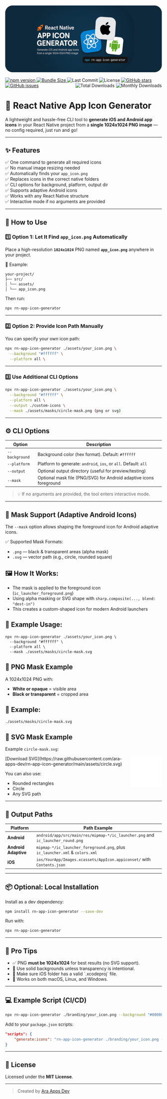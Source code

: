 ![Banner](https://raw.githubusercontent.com/ara-apps-dev/rn-app-icon-generator/main/assets/banner.png)

<p>
  <!-- left -->
   <!-- Project-specific badges -->
  <a href="https://www.npmjs.com/package/rn-app-icon-generator">
    <img src="https://img.shields.io/npm/v/rn-app-icon-generator.svg?style=flat&color=cb3837&logo=npm" alt="npm version">
  </a>
  <a href="https://bundlephobia.com/package/rn-app-icon-generator">
    <img src="https://img.shields.io/bundlephobia/minzip/rn-app-icon-generator?style=flat&label=size&logo=webpack" alt="Bundle Size">
  </a>
   <img src="https://img.shields.io/github/last-commit/ara-apps-dev/rn-app-icon-generator?style=flat&logo=github" alt="Last Commit">
   <img src="https://img.shields.io/npm/l/rn-app-icon-generator?style=flat&color=blue" alt="License">
  <a href="https://github.com/ara-apps-dev/rn-app-icon-generator">
    <img src="https://img.shields.io/github/stars/ara-apps-dev/rn-app-icon-generator?style=flat&logo=github" alt="GitHub stars">
  </a>
    <a  href="https://github.com/ara-apps-dev/rn-app-icon-generator/issues">
      <img src="https://img.shields.io/github/issues/ara-apps-dev/rn-app-icon-generator?style=flat" alt="GitHub issues"  >
    </a>

  <!-- right -->
  <span>
    <a href="https://www.npmjs.com/package/rn-app-icon-generator">
      <img src="https://img.shields.io/npm/dm/rn-app-icon-generator?style=flat&color=orange&logo=npm" alt="Monthly Downloads" align="right">
    </a>
    <img src="https://raw.githubusercontent.com/ara-apps-dev/rn-app-icon-generator/main/assets/circle.svg" alt="Circle Icon" align="right" width="5" height="1" />
  <a href="https://www.npmjs.com/package/rn-app-icon-generator">
    <img src="https://img.shields.io/npm/dt/rn-app-icon-generator?style=flat&color=orange&logo=npm" alt="Total Downloads" align="right">
  </a>
  </span>
</p>

# 🚀 React Native App Icon Generator

A lightweight and hassle-free CLI tool to **generate iOS and Android app icons** in your React Native project from a **single 1024x1024 PNG image** — no config required, just run and go!

---

## ✨ Features

✅ One command to generate all required icons  
✅ No manual image resizing needed  
✅ Automatically finds your `app_icon.png`  
✅ Replaces icons in the correct native folders  
✅ CLI options for background, platform, output dir  
✅ Supports adaptive Android icons  
✅ Works with any React Native structure  
✅ Interactive mode if no arguments are provided

---

## 🔧 How to Use

### 1️⃣ Option 1: Let It Find `app_icon.png` Automatically

Place a high-resolution **`1024x1024`** PNG named **`app_icon.png`** anywhere in your project.

📁 Example:

```
your-project/
├── src/
│ └── assets/
│ └── app_icon.png
```

Then run:

```bash
npx rn-app-icon-generator
```

---

### 2️⃣ Option 2: Provide Icon Path Manually

You can specify your own icon path:

```bash
npx rn-app-icon-generator ./assets/your_icon.png \
  --background "#ffffff" \
  --platform all \
```

---

### 3️⃣ Use Additional CLI Options

```bash
npx rn-app-icon-generator ./assets/your_icon.png \
  --background "#ffffff" \
  --platform all \
  --output ./custom-icons \
  --mask ./assets/masks/circle-mask.png (png or svg)
```

---

## ⚙️ CLI Options

| Option         | Description                                                        |
| -------------- | ------------------------------------------------------------------ |
| `--background` | Background color (hex format). Default: `#ffffff`                  |
| `--platform`   | Platform to generate: `android`, `ios`, or `all`. Default: `all`   |
| `--output`     | Optional output directory (useful for preview/testing)             |
| `--mask`       | Optional mask file (PNG/SVG) for Android adaptive icons foreground |

> 💡 If no arguments are provided, the tool enters interactive mode.

---

## 🧱 Mask Support (Adaptive Android Icons)

The `--mask` option allows shaping the foreground icon for Android adaptive icons.

✅ Supported Mask Formats:

- `.png` — black & transparent areas (alpha mask)
- `.svg` — vector path (e.g., circle, rounded square)

## 🖼️ How It Works:

- The mask is applied to the foreground icon (`ic_launcher_foreground.png`)
- Using alpha masking or SVG shape with `sharp.composite(..., blend: "dest-in")`
- This creates a custom-shaped icon for modern Android launchers

## 📐 Example Usage:

```
npx rn-app-icon-generator ./assets/your_icon.png \
  --background "#ffffff" \
  --platform all \
  --mask ./assets/masks/circle-mask.svg
```

## 🎨 PNG Mask Example

A 1024x1024 PNG with:

- **White or opaque** = visible area
- **Black or transparent** = cropped area

## 📁 Example:

```
./assets/masks/circle-mask.svg
```

## 🧭 SVG Mask Example

Example `circle-mask.svg`:

<img src="https://raw.githubusercontent.com/ara-apps-dev/rn-app-icon-generator/main/assets/circle.svg" alt="Circle Icon" align="right" width="100" height="100" background-color="#dfdfdf" />
[Download SVG](https://raw.githubusercontent.com/ara-apps-dev/rn-app-icon-generator/main/assets/circle.svg)

You can also use:

- Rounded rectangles
- Circle
- Any SVG path

---

## 📂 Output Paths

| Platform             | Path Example                                                                    |
| -------------------- | ------------------------------------------------------------------------------- |
| **Android**          | `android/app/src/main/res/mipmap-*/ic_launcher.png` and `ic_launcher_round.png` |
| **Android Adaptive** | `mipmap-*/ic_launcher_foreground.png`, plus `ic_launcher.xml` & `colors.xml`    |
| **iOS**              | `ios/YourApp/Images.xcassets/AppIcon.appiconset/` with `Contents.json`          |

---

## 📦 Optional: Local Installation

Install as a dev dependency:

```bash
npm install rn-app-icon-generator --save-dev
```

Run with:

```bash
npx rn-app-icon-generator
```

---

## 🧠 Pro Tips

- ✅ PNG **must be 1024x1024** for best results (no SVG support).
- 🧼 Use solid backgrounds unless transparency is intentional.
- 📱 Make sure iOS folder has a valid \`.xcodeproj\` file.
- 🧪 Works on both macOS, Linux, and Windows.

---

## 💻 Example Script (CI/CD)

```bash
npx rn-app-icon-generator ./branding/your_icon.png --background "#000000" --platform all
```

Add to your `package.json` scripts:

```json
"scripts": {
    "generate:icons": "rn-app-icon-generator ./branding/your_icon.png --background '#ffffff' --platform all"
}
```

---

## 📄 License

Licensed under the **MIT License**.

---

> Created by [Ara Apps Dev](https://github.com/ara-apps-dev)
